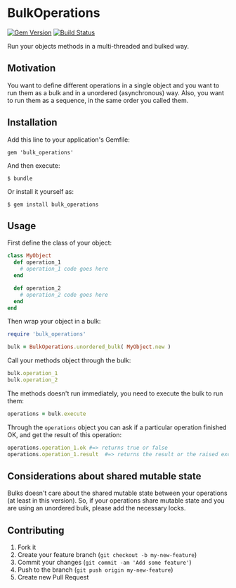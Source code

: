 # BulkOperations

[![Gem Version](https://badge.fury.io/rb/bulk_operations.svg)](http://badge.fury.io/rb/bulk_operations)
[![Build Status](https://travis-ci.org/jolisper/bulk_operations.svg?branch=master)](https://travis-ci.org/jolisper/bulk_operations)

Run your objects methods in a multi-threaded and bulked way.

## Motivation
You want to define different operations in a single object and you want to run them as a bulk and in a unordered (asynchronous) way. Also, you want to run them as a sequence, in the same order you called them.

## Installation

Add this line to your application's Gemfile:

    gem 'bulk_operations'

And then execute:

    $ bundle

Or install it yourself as:

    $ gem install bulk_operations

## Usage

First define the class of your object:
```ruby
class MyObject
  def operation_1
    # operation_1 code goes here
  end

  def operation_2
    # operation_2 code goes here
  end	
end	
```

Then wrap your object in a bulk:

```ruby
require 'bulk_operations'

bulk = BulkOperations.unordered_bulk( MyObject.new )
```

Call your methods object through the bulk:

```ruby
bulk.operation_1
bulk.operation_2
```

The methods doesn't run immediately, you need to execute the bulk to run them:
```ruby
operations = bulk.execute
```

Through the `operations` object you can ask if a particular operation finished OK, and get the result of this operation:

```ruby
operations.operation_1.ok #=> returns true or false
operations.operation_1.result  #=> returns the result or the raised exception
```

## Considerations about shared mutable state

Bulks doesn't care about the shared mutable state between your operations (at least in this version). So, if your operations share mutable state and you are using an unordered bulk, please add the necessary locks. 

## Contributing

1. Fork it
2. Create your feature branch (`git checkout -b my-new-feature`)
3. Commit your changes (`git commit -am 'Add some feature'`)
4. Push to the branch (`git push origin my-new-feature`)
5. Create new Pull Request

